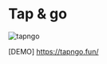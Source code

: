 # Tap & go

![tapngo](https://github.com/TeamHeimdallr/SWF2023_TeamHeimdallr/assets/22542483/b3ca0d16-4ad1-4274-8817-d18883c6f0fa)

[DEMO] https://tapngo.fun/
